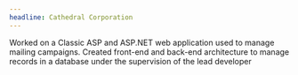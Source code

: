 ```yaml
---
headline: Cathedral Corporation
---
```

Worked on a Classic ASP and ASP.NET web application used to manage mailing campaigns. Created front-end and back-end architecture to manage records in a database under the supervision of the lead developer
